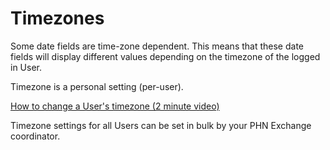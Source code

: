# Timezones

Some date fields are time-zone dependent. This means that these date fields will display different values depending on the timezone of the logged in User.

Timezone is a personal setting (per-user).

[How to change a User's timezone (2 minute video)](http://www.d365functional.com/2018/08/31/how-to-set-the-time-zone-of-your-region-in-mscrm/)

Timezone settings for all Users can be set in bulk by your PHN Exchange coordinator.